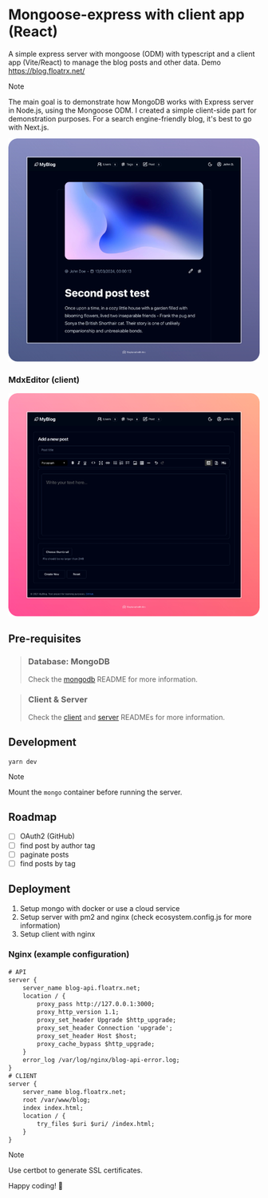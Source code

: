 # Mongoose-express with client app (React)

A simple express server with mongoose (ODM) with typescript and a client app (Vite/React) to manage the blog posts and other data.
Demo https://blog.floatrx.net/

> [!NOTE]
> The main goal is to demonstrate how MongoDB works with Express server in Node.js, using the Mongoose ODM. 
> I created a simple client-side part for demonstration purposes. 
> For a search engine-friendly blog, it's best to go with Next.js. 

![blog](./client/public/post-view.png)

### MdxEditor (client)
![blog](./client/public/post-editor.png)

## Pre-requisites
> ### Database: MongoDB
> Check the [mongodb](./mongo/README.md) README for more information.

> ### Client & Server
> Check the [client](./client/README.md) and [server](./server/README.md) READMEs for more information.

## Development
```shell
yarn dev
```

> [!NOTE]
> Mount the `mongo` container before running the server.


## Roadmap
- [ ] OAuth2 (GitHub)
- [ ] find post by author tag
- [ ] paginate posts
- [ ] find posts by tag

## Deployment
1. Setup mongo with docker or use a cloud service
2. Setup server with pm2 and nginx (check ecosystem.config.js for more information)
3. Setup client with nginx
### Nginx (example configuration)
```nginx configuration
# API
server {
    server_name blog-api.floatrx.net;
    location / {
        proxy_pass http://127.0.0.1:3000;
        proxy_http_version 1.1;
        proxy_set_header Upgrade $http_upgrade;
        proxy_set_header Connection 'upgrade';
        proxy_set_header Host $host;
        proxy_cache_bypass $http_upgrade;
    }
    error_log /var/log/nginx/blog-api-error.log;
}
# CLIENT
server {
    server_name blog.floatrx.net;
    root /var/www/blog;
    index index.html;
    location / {
        try_files $uri $uri/ /index.html;
    }
}
```

> [!NOTE]
> Use certbot to generate SSL certificates.

Happy coding! 🚀
